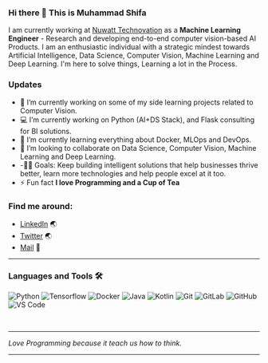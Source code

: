 ### Hi there 👋 This is Muhammad Shifa


I am currently working at [Nuwatt Technovation](https://nuwatt.tech/#) as a **Machine Learning Engineer** - Research and developing end-to-end computer vision-based AI Products. I am an enthusiastic individual with a strategic mindest towards Artificial Intelligence, Data Science, Computer Vision, Machine Learning and Deep Learning.
I'm here to solve things, Learning a lot in the Process.

### Updates
- 🔭 I’m currently working on some of my side learning projects related to Computer Vision.
- 💻 I’m currently working on Python (AI+DS Stack), and Flask consulting for BI solutions.
- 🌱 I’m currently learning everything about Docker, MLOps and DevOps. 
- 👯 I’m looking to collaborate on Data Science, Computer Vision, Machine Learning and Deep Learning.
- -💪🏼 Goals: Keep building intelligent solutions that help businesses thrive better, learn more technologies and help people excel at it too.
- ⚡ Fun fact **I love Programming and a Cup of Tea**

### Find me around:
- [LinkedIn](https://www.linkedin.com/in/muhammad-shifa-9b7832130/) :earth_asia:
- [Twitter](https://twitter.com/muhammadshifa25?lang=en) :earth_asia:
- [Mail](**muhammadshifa102@gmail.com**) :email:

---

### Languages and Tools 🛠 

![Python](https://badges.aleen42.com/src/python.svg)
![Tensorflow](https://badges.aleen42.com/src/tensorflow.svg)
![Docker](https://badges.aleen42.com/src/docker.svg)
![Java](https://badges.aleen42.com/src/java.svg)
![Kotlin](https://badges.aleen42.com/src/kotlin.svg)
![Git](https://img.shields.io/badge/-Git-%23F05032?style=flat-square&logo=git&logoColor=%23ffffff)
![GitLab](https://badges.aleen42.com/src/gitlab.svg)
![GitHub](https://badges.aleen42.com/src/github.svg)
![VS Code](https://badges.aleen42.com/src/visual_studio_code.svg)

<br/>

---

<em>Love Programming because it teach us how to think.</em>

---


